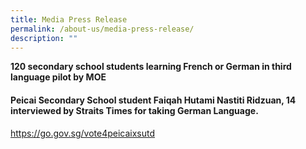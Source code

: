 ```yaml
---
title: Media Press Release
permalink: /about-us/media-press-release/
description: ""
---
```

<p><b>120 secondary school students learning French or German in third language pilot by MOE</b></p><p>
	</p><p></p><h4>Peicai Secondary School student Faiqah Hutami Nastiti Ridzuan, 14 interviewed by Straits Times for taking German Language.</h4><p></p>
	<a rel="noopener" target="_blank" href="https://go.gov.sg/vote4peicaixsutd">
https://go.gov.sg/vote4peicaixsutd </a>